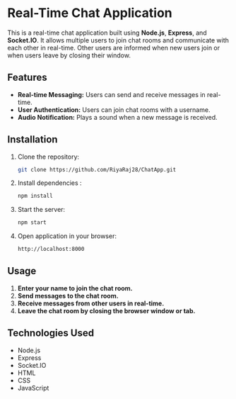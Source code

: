# Real-Time Chat Application

This is a real-time chat application built using **Node.js**, **Express**, and **Socket.IO**. 
It allows multiple users to join chat rooms and communicate with each other in real-time. Other users are 
informed when new users join or when users leave by closing their window.

## Features

- **Real-time Messaging:** Users can send and receive messages in real-time.
- **User Authentication:** Users can join chat rooms with a username.
- **Audio Notification:** Plays a sound when a new message is received.

## Installation

1. Clone the repository:

   ```bash
   git clone https://github.com/RiyaRaj28/ChatApp.git

2. Install dependencies :
   ```bash
   npm install

3. Start the server:
   ```bash
   npm start

4. Open application in your browser:
   ```bash
   http://localhost:8000

## Usage

1. **Enter your name to join the chat room.**
2. **Send messages to the chat room.**
3. **Receive messages from other users in real-time.**
4. **Leave the chat room by closing the browser window or tab.**

## Technologies Used

- Node.js
- Express
- Socket.IO
- HTML
- CSS
- JavaScript

